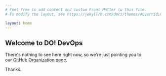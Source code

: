 ```yaml
---
# Feel free to add content and custom Front Matter to this file.
# To modify the layout, see https://jekyllrb.com/docs/themes/#overriding-theme-defaults

layout: home
---
```


## Welcome to DO! DevOps

There's nothing to see here right now, so we're just pointing you to our [GitHub Organization page](https://github.com/dodevops).

Thanks.
